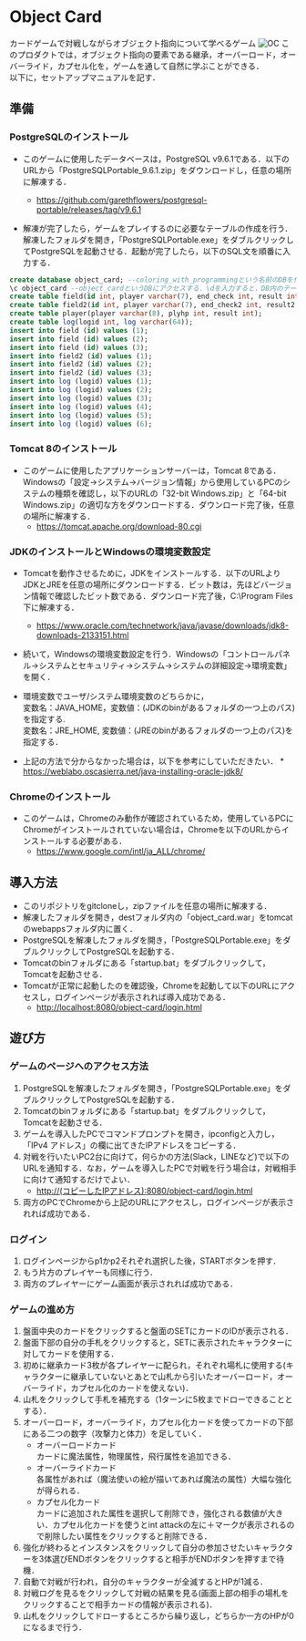 # Object Card
カードゲームで対戦しながらオブジェクト指向について学べるゲーム
![OC](https://user-images.githubusercontent.com/39626864/74081065-0d77fc00-4a8e-11ea-9e49-46381a7cfb84.png)
このプロダクトでは，オブジェクト指向の要素である継承，オーバーロード，オーバーライド，カプセル化を，ゲームを通して自然に学ぶことができる．\
以下に，セットアップマニュアルを記す．


## 準備
### PostgreSQLのインストール
* このゲームに使用したデータベースは，PostgreSQL v9.6.1である．以下のURLから「PostgreSQLPortable_9.6.1.zip」をダウンロードし，任意の場所に解凍する．
    * <https://github.com/garethflowers/postgresql-portable/releases/tag/v9.6.1>

* 解凍が完了したら，ゲームをプレイするのに必要なテーブルの作成を行う．解凍したフォルダを開き，「PostgreSQLPortable.exe」をダブルクリックしてPostgreSQLを起動させる．起動が完了したら，以下のSQL文を順番に入力する．

```sql
create database object_card; --coloring_with_programmingという名前のDBを作成する．
\c object_card --object_cardというDBにアクセスする．\dを入力すると，DB内のテーブルを一覧表示する．\d {テーブル名}を入力すると，指定したテーブルの属性を一覧表示する．
create table field(id int, player varchar(7), end_check int, result int, hp int, atk int, type varchar(7), fly int, phs int, mag int, name varchar(32));
create table field2(id int, player varchar(7), end_check2 int, result2 int, hp int, atk int, type varchar(7), fly int, phs int, mag int, name varchar(32));
create table player(player varchar(8), plyhp int, result int);
create table log(logid int, log varchar(64));
insert into field (id) values (1);
insert into field (id) values (2);
insert into field (id) values (3);
insert into field2 (id) values (1);
insert into field2 (id) values (2);
insert into field2 (id) values (3);
insert into log (logid) values (1);
insert into log (logid) values (2);
insert into log (logid) values (3);
insert into log (logid) values (4);
insert into log (logid) values (5);
insert into log (logid) values (6);
```

### Tomcat 8のインストール
* このゲームに使用したアプリケーションサーバーは，Tomcat 8である．Windowsの「設定->システム->バージョン情報」から使用しているPCのシステムの種類を確認し，以下のURLの「32-bit Windows.zip」と「64-bit Windows.zip」の適切な方をダウンロードする．ダウンロード完了後，任意の場所に解凍する．
    * <https://tomcat.apache.org/download-80.cgi>

### JDKのインストールとWindowsの環境変数設定
* Tomcatを動作させるために，JDKをインストールする．以下のURLよりJDKとJREを任意の場所にダウンロードする．ビット数は，先ほどバージョン情報で確認したビット数である．ダウンロード完了後，C:\Program Files下に解凍する．
    * <https://www.oracle.com/technetwork/java/javase/downloads/jdk8-downloads-2133151.html>

* 続いて，Windowsの環境変数設定を行う．Windowsの「コントロールパネル->システムとセキュリティ->システム->システムの詳細設定->環境変数」を開く．
* 環境変数でユーザ/システム環境変数のどちらかに，\
    変数名：JAVA_HOME，変数値：(JDKのbinがあるフォルダの一つ上のパス)を指定する.\
    変数名：JRE_HOME, 変数値：(JREのbinがあるフォルダの一つ上のパス)を指定する．

* 上記の方法で分からなかった場合は，以下を参考にしていただきたい．
       * <https://weblabo.oscasierra.net/java-installing-oracle-jdk8/>

### Chromeのインストール
* このゲームは，Chromeのみ動作が確認されているため，使用しているPCにChromeがインストールされていない場合は，Chromeを以下のURLからインストールする必要がある．
    * <https://www.google.com/intl/ja_ALL/chrome/>


## 導入方法
* このリポジトリをgitcloneし，zipファイルを任意の場所に解凍する．
* 解凍したフォルダを開き，destフォルダ内の「object_card.war」をtomcatのwebappsフォルダ内に置く．
* PostgreSQLを解凍したフォルダを開き，「PostgreSQLPortable.exe」をダブルクリックしてPostgreSQLを起動する．
* Tomcatのbinフォルダにある「startup.bat」をダブルクリックして，Tomcatを起動させる．
* Tomcatが正常に起動したのを確認後，Chromeを起動して以下のURLにアクセスし，ログインページが表示されれば導入成功である．
    * <http://localhost:8080/object-card/login.html>


## 遊び方
### ゲームのページへのアクセス方法
1. PostgreSQLを解凍したフォルダを開き，「PostgreSQLPortable.exe」をダブルクリックしてPostgreSQLを起動する．
1. Tomcatのbinフォルダにある「startup.bat」をダブルクリックして，Tomcatを起動させる．
1. ゲームを導入したPCでコマンドプロンプトを開き，ipconfigと入力し，「IPv4 アドレス」の欄に出てきたIPアドレスをコピーする．
1. 対戦を行いたいPC2台に向けて，何らかの方法(Slack，LINEなど)で以下のURLを通知する．なお，ゲームを導入したPCで対戦を行う場合は，対戦相手に向けて通知するだけでよい．
    * <http://(コピーしたIPアドレス):8080/object-card/login.html>
1. 両方のPCでChromeから上記のURLにアクセスし，ログインページが表示されれば成功である．

### ログイン
1. ログインページからp1かp2それぞれ選択した後，STARTボタンを押す．
1. もう片方のプレイヤーも同様に行う．
1. 両方のプレイヤーにゲーム画面が表示されれば成功である．

### ゲームの進め方
1. 盤面中央のカードをクリックすると盤面のSETにカードのIDが表示される．
1. 盤面下部の自分の手札をクリックすると，SETに表示されたキャラクターに対してカードを使用する．
1. 初めに継承カード3枚が各プレイヤーに配られ，それぞれ場札に使用する(キャラクターに継承していないとあとで山札から引いたオーバーロード，オーバーライド，カプセル化のカードを使えない)．
1. 山札をクリックして手札を補充する（1ターンに5枚までドローできることとする）．
1. オーバーロード，オーバーライド，カプセル化カードを使ってカードの下部にある二つの数字（攻撃力と体力）を足していく．
    - オーバーロードカード\
        カードに魔法属性，物理属性，飛行属性を追加できる．
    - オーバーライドカード\
        各属性があれば（魔法使いの絵が描いてあれば魔法の属性）大幅な強化が得られる．
    - カプセル化カード\
        カードに追加された属性を選択して削除でき，強化される数値が大きい．カプセル化カードを使うとint attackの左に＋マークが表示されるので削除したい属性をクリックすると削除できる．
1. 強化が終わるとインスタンスをクリックして自分の参加させたいキャラクターを3体選びENDボタンをクリックすると相手がENDボタンを押すまで待機．
1. 自動で対戦が行われ，自分のキャラクターが全滅するとHPが1減る．
1. 対戦ログを見るをクリックして対戦の結果を見る(画面上部の相手の場札をクリックすることで相手カードの情報が表示される)．
1. 山札をクリックしてドローするところから繰り返し，どちらか一方のHPが0になるまで行う．
